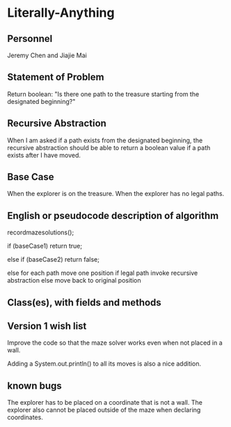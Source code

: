 ﻿# Literally-Anything

## Personnel
Jeremy Chen and Jiajie Mai

## Statement of Problem

Return boolean: "Is there one path to the treasure starting from the designated beginning?"

## Recursive Abstraction

When I am asked if a path exists from the designated beginning, 
the recursive abstraction should be able to return a boolean value 
if a path exists after I have moved.

## Base Case

When the explorer is on the treasure.
When the explorer has no legal paths.

## English or pseudocode description of algorithm

recordmazesolutions();

if (baseCase1)
return true;

else if (baseCase2)
return false;

else
	for each path
		move one position
		if legal path
			invoke recursive abstraction
		else 
			move back to original position

## Class(es), with fields and methods

## Version 1 wish list

Improve the code so that the maze solver works even when not placed in a wall.

Adding a System.out.println() to all its moves is also a nice addition.


## known bugs
The explorer has to be placed on a coordinate that is not a wall.
The explorer also cannot be placed outside of the maze when declaring coordinates.
